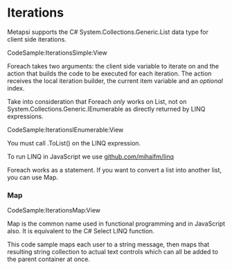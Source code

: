 # Iterations


Metapsi supports the C# <span class="inline-code">System.Collections.Generic.List</span> data type for client side iterations.

CodeSample:IterationsSimple:View

<span class="inline-code">Foreach</span> takes two arguments: the client side variable to iterate on and the action that builds the code to be executed for each iteration. 
The action receives the local iteration builder, the current item variable and an *optional* index.

Take into consideration that <span class="inline-code">Foreach</span> *only* works on <span class="inline-code">List</span>, not on 
<span class="inline-code">System.Collections.Generic.IEnumerable</span> as directly returned by LINQ expressions.

CodeSample:IterationsIEnumerable:View

You must call <span class="inline-code">.ToList()</span> on the LINQ expression.

<div class="block-note">To run LINQ in JavaScript we use <a href="https://github.com/mihaifm/linq" target="_blank">github.com/mihaifm/linq</a></div>

<span class="inline-code">Foreach</span> works as a statement. If you want to convert a list into another list, you can use <span class="inline-code">Map</span>.

### Map

CodeSample:IterationsMap:View

<div class="block-note"><span class="inline-code">Map</span> is the common name used in functional programming and in JavaScript also. 
It is equivalent to the C# <span class="inline-code">Select</span> LINQ function.</div>

This code sample maps each user to a string message, then maps that resulting string collection to actual text controls which can all be added to the parent container at once.


